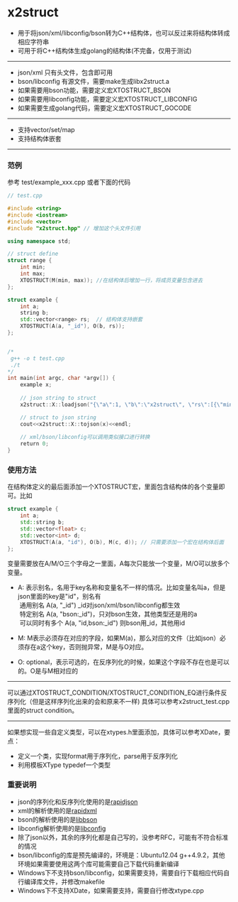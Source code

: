 x2struct
===========
- 用于将json/xml/libconfig/bson转为C++结构体，也可以反过来将结构体转成相应字符串
- 可用于将C++结构体生成golang的结构体(不完备，仅用于测试)

------
- json/xml 只有头文件，包含即可用
- bson/libconfig 有源文件，需要make生成libx2struct.a 
- 如果需要用bson功能，需要定义宏XTOSTRUCT_BSON
- 如果需要用libconfig功能，需要定义宏XTOSTRUCT_LIBCONFIG
- 如果需要生成golang代码，需要定义宏XTOSTRUCT_GOCODE

------
- 支持vector/set/map
- 支持结构体嵌套

***
### 范例
参考 test/example_xxx.cpp 或者下面的代码

```C++
// test.cpp

#include <string>
#include <iostream>
#include <vector>
#include "x2struct.hpp" // 增加这个头文件引用

using namespace std;

// struct define
struct range {
    int min;
    int max;
    XTOSTRUCT(M(min, max)); //在结构体后增加一行，将成员变量包含进去
};

struct example {
    int a;
    string b;
    std::vector<range> rs;  // 结构体支持嵌套
    XTOSTRUCT(A(a, "_id"), O(b, rs));
};


/*
 g++ -o t test.cpp
 ./t
*/
int main(int argc, char *argv[]) {
    example x;
    
    // json string to struct
    x2struct::X::loadjson("{\"a\":1, \"b\":\"x2struct\", \"rs\":[{\"min\":1, \"max\":2}, {\"min\":10, \"max\":20}]}", x, false);

    // struct to json string
    cout<<x2struct::X::tojson(x)<<endl;
    
    // xml/bson/libconfig可以调用类似接口进行转换
    return 0;
}
```

### 使用方法
在结构体定义的最后面添加一个XTOSTRUCT宏，里面包含结构体的各个变量即可。比如
``` C++
struct example {
    int a;
    std::string b;
    std::vector<float> c;
    std::vector<int> d;
    XTOSTRUCT(A(a, "id"), O(b), M(c, d)); // 只需要添加一个宏在结构体后面
};
```

变量需要放在A/M/O三个字母之一里面，A每次只能放一个变量，M/O可以放多个变量。

- A: 表示别名，名用于key名称和变量名不一样的情况。比如变量名叫a，但是json里面的key是"id"，别名有<br>
  通用别名 A(a, "_id")  _id对json/xml/bson/libconfig都生效 <br>
  特定别名 A(a, "bson:_id")，只对bson生效，其他类型还是用的a <br>
  可以同时有多个 A(a, "id,bson:_id") 则bson用_id，其他用id

- M: M表示必须存在对应的字段，如果M(a)，那么对应的文件（比如json）必须存在a这个key，否则抛异常，M是与O对应。
- O: optional，表示可选的，在反序列化的时候，如果这个字段不存在也是可以的。O是与M相对应的

***
可以通过XTOSTRUCT_CONDITION/XTOSTRUCT_CONDITION_EQ进行条件反序列化（但是这样序列化出来的会和原来不一样)
具体可以参考x2struct_test.cpp里面的struct condition。
***
如果想实现一些自定义类型，可以在xtypes.h里面添加，具体可以参考XDate，要点：
- 定义一个类，实现format用于序列化，parse用于反序列化
- 利用模板XType typedef一个类型


### 重要说明
- json的序列化和反序列化使用的是[rapidjson](https://github.com/Tencent/rapidjson)
- xml的解析使用的是[rapidxml](http://rapidxml.sourceforge.net)
- bson的解析使用的是[libbson](https://github.com/mongodb/libbson/tree/1.0.0)
- libconfig解析使用的是[libconfig](https://github.com/hyperrealm/libconfig)
- 除了json以外，其余的序列化都是自己写的，没参考RFC，可能有不符合标准的情况
- bson/libconfig的库是预先编译的，环境是：Ubuntu12.04 g++4.9.2，其他环境如果需要使用这两个库可能需要自己下载代码重新编译
- Windows下不支持bson/libconfig，如果需要支持，需要自行下载相应代码自行编译库文件，并修改makefile
- Windows下不支持XDate，如果需要支持，需要自行修改xtype.cpp
